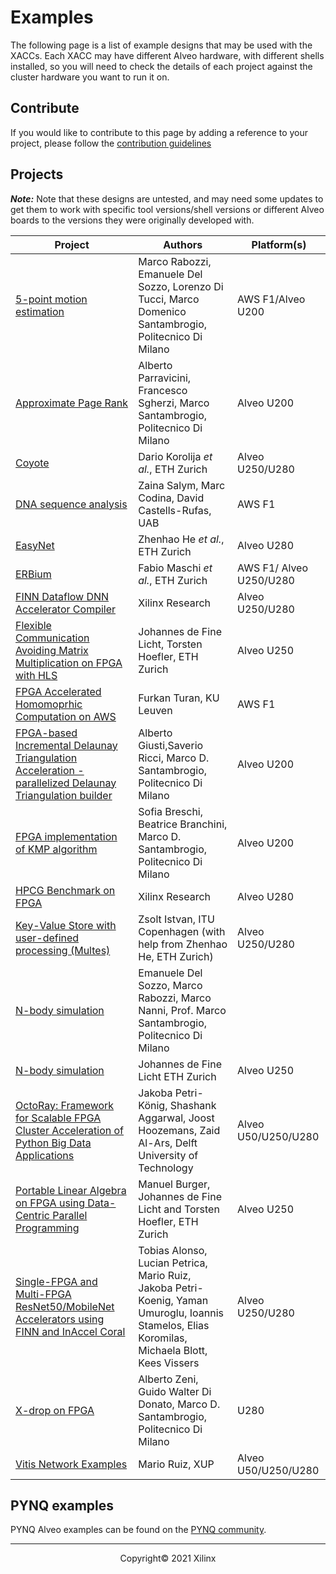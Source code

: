 # Examples

The following page is a list of example designs that may be used with the XACCs. Each XACC may have different Alveo hardware, with different shells installed, so you will need to check the details of each project against the cluster hardware you want to run it on. 

## Contribute

If you would like to contribute to this page by adding a reference to your project, please follow the [contribution guidelines](contributing.md)

## Projects

**_Note:_** Note that these designs are untested, and may need some updates to get them to work with specific tool versions/shell versions or different Alveo boards to the versions they were originally developed with. 

| Project  | Authors   | Platform(s) |
|----------|-----------|-------------|
| [5-point motion estimation](https://bitbucket.org/necst/xohw18_5points_public/) | Marco Rabozzi, Emanuele Del Sozzo, Lorenzo Di Tucci, Marco Domenico Santambrogio, Politecnico Di Milano | AWS F1/Alveo U200 |
| [Approximate Page Rank](https://bitbucket.org/necst/xohw2020_approximate-pagerank_public/) | Alberto Parravicini, Francesco Sgherzi, Marco Santambrogio, Politecnico Di Milano |  Alveo U200  |
| [Coyote](https://github.com/fpgasystems/Coyote) | Dario Korolija *et al.*, ETH Zurich | Alveo U250/U280 |
| [DNA sequence analysis](https://github.com/davidcastells/KmerFilterAWS) | Zaina Salym, Marc Codina, David Castells-Rufas, UAB  |AWS F1 |
| [EasyNet](https://github.com/fpgasystems/Vitis_with_100Gbps_TCP-IP) | Zhenhao He *et al.*, ETH Zurich | Alveo U280 |
| [ERBium](https://github.com/fpgasystems/erbium) | Fabio Maschi *et al.*, ETH Zurich | AWS F1/ Alveo U250/U280 |
| [FINN Dataflow DNN Accelerator Compiler](https://github.com/Xilinx/finn-examples) | Xilinx Research | Alveo U250/U280 |
| [Flexible Communication Avoiding Matrix Multiplication on FPGA with HLS](https://github.com/spcl/gemm_hls) | Johannes de Fine Licht, Torsten Hoefler, ETH Zurich | Alveo U250 |
| [FPGA Accelerated Homomoprhic Computation on AWS](https://github.com/KULeuven-COSIC/HEAT) | Furkan Turan, KU Leuven | AWS F1|
| [FPGA-based Incremental Delaunay Triangulation Acceleration - parallelized Delaunay Triangulation builder](https://bitbucket.org/necst/xohw2020_fidelta_public) | Alberto Giusti,Saverio Ricci, Marco D. Santambrogio, Politecnico Di Milano | Alveo U200 |
| [FPGA implementation of KMP algorithm](https://bitbucket.org/necst/xohw2020_maeve_public) | Sofia Breschi, Beatrice Branchini, Marco D. Santambrogio, Politecnico Di Milano | Alveo U200 |
| [HPCG Benchmark on FPGA](https://github.com/Xilinx/HPCG_FPGA) | Xilinx Research | Alveo U280 |
| [Key-Value Store with user-defined processing (Multes)](https://github.com/zistvan/Multes_for_Vitis_with_100Gbps_TCP-IP) | Zsolt Istvan, ITU Copenhagen (with help from Zhenhao He, ETH Zurich) | Alveo U250/U280 |
| [N-body simulation](https://bitbucket.org/necst/xohw17_bibbidin-bobbidyboo_public/) | Emanuele Del Sozzo, Marco Rabozzi, Marco Nanni, Prof. Marco Santambrogio, Politecnico Di Milano ||
| [N-body simulation](https://github.com/spcl/nbody_hls) | Johannes de Fine Licht ETH Zurich | Alveo U250 |
| [OctoRay: Framework for Scalable FPGA Cluster Acceleration of Python Big Data Applications](https://github.com/abs-tudelft/octoray) | Jakoba Petri-König, Shashank Aggarwal, Joost Hoozemans, Zaid Al-Ars, Delft University of Technology | Alveo U50/U250/U280 |
| [Portable Linear Algebra on FPGA using Data-Centric Parallel Programming](https://github.com/manuelburger/daceBLAS_demo) | Manuel Burger, Johannes de Fine Licht and Torsten Hoefler, ETH Zurich | Alveo U250 |
| [Single-FPGA and Multi-FPGA ResNet50/MobileNet Accelerators using FINN and InAccel Coral](https://github.com/inaccel/runtime/tree/Xilinx-MP/) | Tobias Alonso, Lucian Petrica, Mario Ruiz, Jakoba Petri-Koenig, Yaman Umuroglu, Ioannis Stamelos, Elias Koromilas, Michaela Blott, Kees Vissers | Alveo U250/U280 |
| [X-drop on FPGA](https://github.com/albertozeni/XDropXOHW-Public) | Alberto Zeni, Guido Walter Di Donato, Marco D. Santambrogio, Politecnico Di Milano | U280 |
| [Vitis Network Examples](https://github.com/Xilinx/xup_vitis_network_example) | Mario Ruiz, XUP | Alveo U50/U250/U280 |

## PYNQ examples

PYNQ Alveo examples can be found on the [PYNQ community](http://www.pynq.io/community.html).



---------------------------------------
<p align="center">Copyright&copy; 2021 Xilinx</p>

